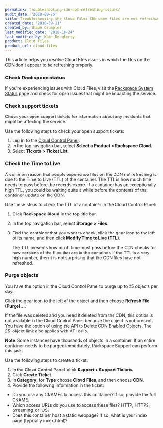 ```yaml
---
permalink: troubleshooting-cdn-not-refreshing-issues/
audit_date: '2018-09-25'
title: Troubleshooting the Cloud Files CDN when files are not refreshing
created_date: '2018-09-11'
created_by: Shaun Crumpler
last_modified_date: '2018-10-24'
last_modified_by: Kate Dougherty
product: Cloud Files
product_url: cloud-files
---
```


This article helps you resolve Cloud Files issues in which the files on the
CDN don't appear to be refreshing properly.

### Check Rackspace status

If you're experiencing issues with Cloud Files, visit the [Rackspace System
Status](https://rackspace.service-now.com/system_status/) page and check for
open issues that might be impacting the service.

### Check support tickets

Check your open support tickets for information about any incidents that might
be affecting the service.

Use the following steps to check your open support tickets:

1. Log in to the [Cloud Control Panel](https://login.rackspace.com/).
2. In the top navigation bar, select **Select a Product > Rackspace Cloud**.
3. Select **Tickets > Ticket List**.

### Check the Time to Live

A common reason that people experience files on the CDN not refreshing is due
to the Time to Live (TTL) of the container. The TTL is how much time needs to
pass before the records expire. If a container has an exceptionally high TTL,
you could be waiting quite a while before the contents of that container
update on the CDN.

Use these steps to check the TTL of a container in the Cloud Control Panel:

1. Click **Rackspace Cloud** in the top title bar.

2. In the top navigation bar, select **Storage > Files**.

3. Find the container that you want to check, click the gear icon to the left
   of its name, and then click **Modify Time to Live (TTL)**.

    The TTL presents how much time must pass before the CDN checks for new
    versions of the files that are in the container. If the TTL is a very high
    number, then it is not surprising that the CDN files have not refreshed.

### Purge objects

You have the option in the Cloud Control Panel to purge up to 25 objects per
day.

Click the gear icon to the left of the object and then choose **Refresh File
(Purge)…**.

If the file was deleted and you need it deleted from the CDN, this option is
not available in the Cloud Control Panel because the object is not present.
You have the option of using the API to [Delete CDN Enabled
Objects](https://developer.rackspace.com/docs/cloud-files/v1/cdn-api-reference/cdn-object-services-operations/#delete-cdn-enabled-object). The 25-object
limit also applies with API calls.

**Note**: Some instances have thousands of objects in a container. If an
entire container needs to be purged immediately, Rackspace Support can perform
this task.

Use the following steps to create a ticket:

1. In the Cloud Control Panel, click **Support > Support Tickets**.
2. Click **Create Ticket**.
3. In **Category**, for **Type** choose **Cloud Files**, and then choose
   **CDN**.
4. Provide the following information in the ticket:
  * Do you use any CNAMEs to access this container?  If so, provide the full CNAME.
  * Which access URLs do you use to access these files? HTTP, HTTPS, Streaming, or iOS?
  * Does this container host a static webpage?  If so, what is your index page (typically index.html)?
